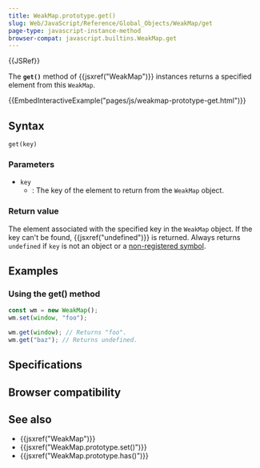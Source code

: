 ```yaml
---
title: WeakMap.prototype.get()
slug: Web/JavaScript/Reference/Global_Objects/WeakMap/get
page-type: javascript-instance-method
browser-compat: javascript.builtins.WeakMap.get
---
```


{{JSRef}}

The **`get()`** method of {{jsxref("WeakMap")}} instances returns a specified element from this `WeakMap`.

{{EmbedInteractiveExample("pages/js/weakmap-prototype-get.html")}}

## Syntax

```js-nolint
get(key)
```

### Parameters

- `key`
  - : The key of the element to return from the `WeakMap` object.

### Return value

The element associated with the specified key in the `WeakMap` object. If
the key can't be found, {{jsxref("undefined")}} is returned. Always returns
`undefined` if `key` is not an object or a [non-registered symbol](/Web/JavaScript/Reference/Global_Objects/Symbol#shared_symbols_in_the_global_symbol_registry).

## Examples

### Using the get() method

```js
const wm = new WeakMap();
wm.set(window, "foo");

wm.get(window); // Returns "foo".
wm.get("baz"); // Returns undefined.
```

## Specifications



## Browser compatibility



## See also

- {{jsxref("WeakMap")}}
- {{jsxref("WeakMap.prototype.set()")}}
- {{jsxref("WeakMap.prototype.has()")}}
